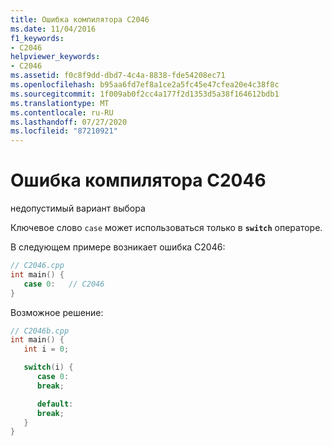 ```yaml
---
title: Ошибка компилятора C2046
ms.date: 11/04/2016
f1_keywords:
- C2046
helpviewer_keywords:
- C2046
ms.assetid: f0c8f9dd-dbd7-4c4a-8838-fde54208ec71
ms.openlocfilehash: b95aa6fd7ef8a1ce2a5fc45e47cfea20e4c38f8c
ms.sourcegitcommit: 1f009ab0f2cc4a177f2d1353d5a38f164612bdb1
ms.translationtype: MT
ms.contentlocale: ru-RU
ms.lasthandoff: 07/27/2020
ms.locfileid: "87210921"
---
```

# <a name="compiler-error-c2046"></a>Ошибка компилятора C2046

недопустимый вариант выбора

Ключевое слово `case` может использоваться только в **`switch`** операторе.

В следующем примере возникает ошибка C2046:

```cpp
// C2046.cpp
int main() {
   case 0:   // C2046
}
```

Возможное решение:

```cpp
// C2046b.cpp
int main() {
   int i = 0;

   switch(i) {
      case 0:
      break;

      default:
      break;
   }
}
```
